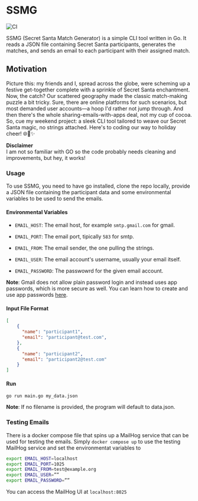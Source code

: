 
# SSMG 

![CI](https://github.com/kkoutsilis/SSMG/actions/workflows/ci.yml/badge.svg)

SSMG (Secret Santa Match Generator) is a simple CLI tool written in Go. It reads a JSON file containing Secret Santa participants, generates the matches, and sends an email to each participant with their assigned match.

## Motivation

Picture this: my friends and I, spread across the globe, were scheming up a festive get-together complete with a sprinkle of Secret Santa enchantment. Now, the catch? Our scattered geography made the classic match-making puzzle a bit tricky. Sure, there are online platforms for such scenarios, but most demanded user accounts—a hoop I'd rather not jump through. And then there's the whole sharing-emails-with-apps deal, not my cup of cocoa. So, cue my weekend project: a sleek CLI tool tailored to weave our Secret Santa magic, no strings attached. Here's to coding our way to holiday cheer! 🌐🎄✨

**Disclaimer**  
I am not so familiar with GO so the code probably needs cleaning and improvements, but hey, it works! 

### Usage


To use SSMG, you need to have go installed, clone the repo locally, provide a JSON file containing the participant data and some environmental variables to be used to send the emails.

#### Environmental Variables 
- `EMAIL_HOST`: The email host, for example `smtp.gmail.com` for gmail.

- `EMAIL_PORT`: The email port, tipically `583` for smtp.

- `EMAIL_FROM`: The email sender, the one pulling the strings.

- `EMAIL_USER`: The email account's username, usually your email itself.

- `EMAIL_PASSWORD`: The passwowrd for the given email account.

**Note**: Gmail does not allow plain password login and instead uses app passwords, which is more secure as well. You can learn how to create and use app passwords [here](https://support.google.com/accounts/answer/185833). 

#### Input File Format

```json
[
    {
      "name": "participant1",
      "email": "participant@test.com",
    },
    {
      "name": "participant2",
      "email": "participant2@test.com"
    }
]

```

#### Run
```
go run main.go my_data.json   
```
**Note**: If no filename is provided, the program will default to data.json.


### Testing Emails

There is a docker compose file that spins up a MailHog service that can be used for testing the emails.
Simply `docker compose up` to use the testing MailHog service and set the environmentat variables to 
```bash
export EMAIL_HOST=localhost
export EMAIL_PORT=1025
export EMAIL_FROM=test@example.org
export EMAIL_USER=””
export EMAIL_PASSWORD=””
```
You can access the MailHog UI at `localhost:8025`